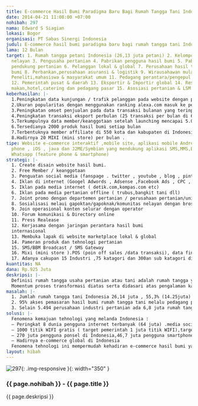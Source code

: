 ```yaml
---
title: E-commerce Hasil Bumi Paradigma Baru Bagi Rumah Tangga Tani Indonesia
date: 2014-04-21 11:08:00 +07:00
nohibah: 297
nama: Edward S Siagian
lokasi: Bogor
organisasi: PT Sabas Sinergi Indonesia
judul: E-commerce hasil bumi paradigma baru bagi rumah tangga tani Indonesia
lama: 12 Bulan
target: 1. Rumah tangga petani Indonesia (26,13 juta petani) 2. Kelompok tani / Gapoktan/Gapoknak/komunitas
  nelayan 3. Pengusaha pertanian 4. Pabrikan pengguna hasil bumi 5. Pabrikan dan produsen
  pendukung pertanian 6. Pelanggan lokal & global 7. Perusahaan hasil turunan hasil
  bumi 8. Perbankan,perusahaan asuransi & logistik 9. Wirausahawan mula/startup 10.
  Peneliti,mahasiswa & masyarakat umum 11. Pedagang perantara/pengepul atau tengkulak
  12. Pemerintah pusat & daerah 13. Eksportir & Importir global 14. Restauran/rumah
  makan,hotel,catering dan pedagang pasar 15. Asosiasi pertanian & LSM
keberhasilan: |-
  1.Peningkatan data kunjungan / trafik pelanggan pada website dengan peningkatan 60 ribu pengunjung setiap bulan di tahun pertama (launching) dan meningkat 5x lipat tahun ke dua.
  2.Ukuran popularitas dengan menggunakan ranking alexa.com masuk ke peringkat 100 besar Indonesia di 2 tahun pertama.
  3.Peningkatan omset penjualan pada data transaksi bulanan yang terinput pada data backhand website kami (setiap bulan 1 miliar setelah launching website di awal tahun ke 2)
  4.Peningkatan transaksi eksport perbulan (25 transaksi per bulan di 6 bulan pertama pada tahun ke 2 )
  5.Terkumpulnya data member/keanggotaan setelah launching mencapai 5.000 member perbulan baik logal & global
  6.Tersedianya 2000 produk hasil bumi setiap bulan
  7.Terbentuknya member affiliate di 550 kota dan kabupaten di Indonesia.
  8.Hadirnya 20 MIXI (mini store) per bulan .
tipe: Website e-commerce interaktif ,mobile site, aplikasi mobile Android,Blackbery,windows
  phone , iOS , java dan J2ME/Symbian yang mendukung aplikasi SMS,MMS,BBM ataupun
  Whatsapp (feature phone & smartphone)
strategi: |-
  1. Create disain website hasil bumi.
  2. Free Member / keanggotaan
  3. Penguatan social media (fanspage . twitter , youtube , blog , pintrest , path , google plus)
  4. Iklan di internet (Googel Adwords , Adsense ,Facebook Ads , CPC , CPP , CPA , CPL , Review n etc)
  5. Iklan pada media internet ( detik.com,kompas.com etc)
  6. Iklan pada media pertanian offline ( trubus,bangkit tani dll)
  7. Joint promo dengan departemen pertanian / perusahaan pertanian/universitas/institute/SMK pertanian/asosiasi
  8. Sosialisasi melaui gapoktan/gapoknak/komunitas nelayan dengan brosur dan seminar (jika diperlukan)
  9. Join operasional konten selurar dengan operator
  10. Forum komunikasi & Directory online
  11. Press Realease
  12. Kerjasama dengan jaringan perantara hasil bumi
  internasional
  13. Membuka lapak di website marketplace lokal & global
  14. Pameran produk dan tehnologi pertanian
  15. SMS/BBM Broadcast / SMS Gateway
  16. Mixi (mini store ).POS (poin off sales /data transaksi), data finance & accounting system,Logististik system,pembayaran system bagi para member
  17. Adanya cakupan 15 Industri ,75 katagori dan 300an sub katagori di e-commerce hasil bumi termasuk akses pencarian alat atau mesin pertanian tepat guna serta bibit , benih , pupuk , obat2an pertanian , ekspedisi angkutan dan lainya
kuantitas: NA
dana: Rp.925 Juta
deskripsi: |-
  Definisi rumah tangga usaha pertanian atau tani adalah rumah tangga yang minimal salah satu anggotanya mengusahakan kegiatan pertanian,cakupan kegiatan pertanian meliputi enam subsektor, yakni tanaman pangan , hortikultura, perkebunan, peternakan, perikanan tawar atau laut, dan kehutanan.(ref istilah BPS). Fenomena penurunan jumlah rumah tangga tani yang tadinya 31,23 juta (sensus pertanian 2003) menjadi 26,14 juta (subsektor tanaman pangan 17,73 juta rumah tangga, Hortikultura 10,60 juta rumah tangga, Perkebunan 12,77 juta rumah tangga, Peternakan 12,97 juta rumah tangga, Perikanan kegiatan budidaya ikan 1,19 juta rumah tangga, Perikanan kegiatan penangkapan ikan 0,86 juta rumah tangga, Kehutanan 6,78 juta rumah tangga, dan Jasa Pertanian 1,08 juta rumah tangga – sensus pertanian 2013) adalah indikasi adanya proses transformasi struktur skala usaha tani menuju ke arah yang lebih ekonomis , selektif dan produktif di negara Indonesia.
  Momentum proses transformasi diatas serta didasari atas pengalaman kami di dunia internet maka membangun proyek e-commerce hasil bumi adalah bagian dari proses percepatan produktifitas petani Indonesia kedepan,kehadirannya akan membentuk skema perlindungan harga hasil bumi dengan berbiaya rendah serta mendorong petani untuk mengelola resiko hasil buminya dengan orientasi pasar yang efektif dan produktif.
masalah: |-
  1. Jumlah rumah tangga tani Indonesia 26,14 juta , 55,3% (14.25juta) adalah petani gurem (punya lahan < 0.5 ha dan penghasilan @900ribu/bulan untuk 4 org),usia terbanyak >35 tahun 67,76% ,pendidikan terbanyak 42.3% tidak tamat SD,kemiskinan identik dengan petani gurem
  2. 95% akses pemasaran hasil bumi rumah tangga tani melalu pedagang perantara/pengepul/tengkulak dan pasar tradisonal,tak heran harga komoditas hasil bumi tak stabil dan fluktuatif ,kondisi makin parah ketika terjadi panen raya maka 40% hasil bumi membusuk atau musnah karena tidak terserap oleh pasar.
  3. Selain 5.494 perusahaan industri pertanian ada 6,8 juta rumah tangga petani yang mumpungi membutuhkan akses pemasaran ke pasar lokal dan global diluar 8 hasil bumi unggulan Indonesia yang dikenal oleh pasar internasional( sawit , kakao , teh , tuna , udang ,kopi dan lada) .
solusi: |-
  Fenomena kemajuan tehnologi yang melanda Indonesia :
  – Peringkat 8 dunia pengguna internet terbanyak (64 juta) .media social Facebook (peringkat 4) dan peringkat 5 untuk Twitter di dunia
  – 1000 titik WIFI gratis ( target pemerintah 1 juta titik WIFI),target kecepatan akses WIFI gratis menjadi 8 Mbps tahun 2015 (data kominfo)
  – 270 juta pengguna ponsel di Indonesia,46,7 juta pengguna smartphone (data kominfo), 95% pengguna ponsel memanfaatkan ponsel untuk menjelajah intenet (AC Nielsen)
  – Hadirnya e-commerce global di Indonesia
  Fenomena tehnologi ini mempermudah kehadiran e-commerce hasil bumi yang kami bangun didalam mempercepat proses kemapanan & produktifitas petani Indonesia. E-commerce hasil bumi kami selain sebagai tempat bertransaksi antar para stakeholder industri pertanian juga membentuk ratusan affiliate member yang menjadi penghubung bagi rumah tangga tani yang tidak punya akses internet ataupun selular (petani gurem) kepada pelanggan lokal dan global.
layout: hibah
---
```


![297](/static/img/hibahcms/297.png){: .img-responsive }{: width="350" }

### {{ page.nohibah }} - {{ page.title }}

{{ page.deskripsi }}
